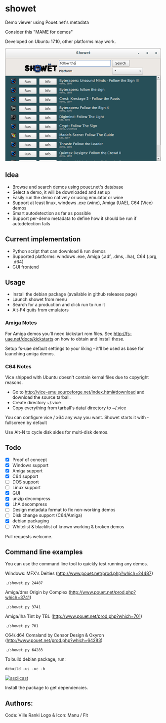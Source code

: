 # showet

Demo viewer using Pouet.net's metadata

Consider this "MAME for demos"

Developed on Ubuntu 17.10, other platforms may work.

![Screenshot](screenshot.png?raw=true "Screenshot of the GUI")

## Idea

* Browse and search demos using pouet.net's database
* Select a demo, it will be downloaded and set up
* Easily run the demo natively or using emulator or wine
* Support at least linux, windows .exe (wine), Amiga (UAE), C64 (Vice) demos
* Smart autodetection as far as possible
* Support per-demo metadata to define how it should be run if autodetection fails

## Current implementation
* Python script that can download & run demos
* Supported platforms: windows .exe, Amiga (.adf, .dms, .lha), C64 (.prg, .d64)
* GUI frontend

## Usage

* Install the debian package (available in github releases page)
* Launch showet from menu
* Search for a production and click run to run it
* Alt-F4 quits from emulators

### Amiga Notes ###

For Amiga demos you'll need kickstart rom files. See
http://fs-uae.net/docs/kickstarts on how to obtain and install those.

Setup fs-uae default settings to your liking - it'll be used as
base for launching amiga demos.

### C64 Notes ###

Vice shipped with Ubuntu doesn't contain kernal files due to
copyright reasons.

* Go to http://vice-emu.sourceforge.net/index.html#download and download
the source tarball.
* Create directory ~/.vice
* Copy everything from tarball's data/ directory to ~/.vice

You can configure vice / x64 any way you want. Showet starts it
with -fullscreen by default

Use Alt-N to cycle disk sides for multi-disk demos.

## Todo

- [x] Proof of concept
- [x] Windows support
- [x] Amiga support
- [x] C64 support
- [ ] DOS support
- [ ] Linux support
- [x] GUI
- [x] unzip decompress
- [x] LhA decompress
- [ ] Design metadata format to fix non-working demos
- [ ] Disk change support (C64/Amiga)
- [x] debian packaging
- [ ] Whitelist & blacklist of known working & broken demos

Pull requests welcome.

## Command line examples

You can use the command line tool to quickly test running any demos.

Windows: MFX's Deities (http://www.pouet.net/prod.php?which=24487) 
```
./showet.py 24487
```
Amiga/dms Origin by Complex (http://www.pouet.net/prod.php?which=3741)
```
./showet.py 3741
```
Amiga/lha Tint by TBL (http://www.pouet.net/prod.php?which=701)
```
./showet.py 701
```
C64/.d64 Comaland by Censor Design & Oxyron (http://www.pouet.net/prod.php?which=64283)
```
./showet.py 64283
```

To build debian package, run:
```
debuild -us -uc -b
```
[![asciicast](https://asciinema.org/a/sXH854ysSs5Ya5C9EGRQB0TzV.png)](https://asciinema.org/a/sXH854ysSs5Ya5C9EGRQB0TzV)

Install the package to get dependencies.

## Authors: 

Code:        Ville Ranki
Logo & Icon: Manu / Fit 
